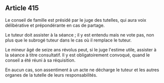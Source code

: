 Article 415
----
Le conseil de famille est présidé par le juge des tutelles, qui aura voix
délibérative et prépondérante en cas de partage.

Le tuteur doit assister à la séance ; il y est entendu mais ne vote pas, non
plus que le subrogé tuteur dans le cas où il remplace le tuteur.

Le mineur âgé de seize ans révolus peut, si le juge l'estime utile, assister à
la séance à titre consultatif. Il y est obligatoirement convoqué, quand le
conseil a été réuni à sa réquisition.

En aucun cas, son assentiment à un acte ne décharge le tuteur et les autres
organes de la tutelle de leurs responsabilités.
